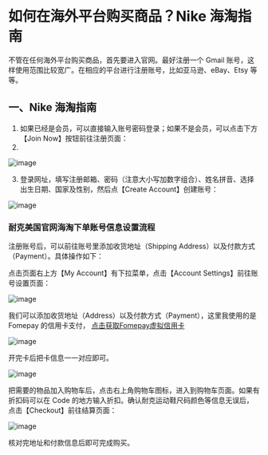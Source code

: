 # 如何在海外平台购买商品？Nike 海淘指南

不管在任何海外平台购买商品，首先要进入官网。最好注册一个 Gmail 账号，这样使用范围比较宽广。在相应的平台进行注册账号，比如亚马逊、eBay、Etsy 等等。

## 一、Nike 海淘指南

1. 如果已经是会员，可以直接输入账号密码登录；如果不是会员，可以点击下方【Join Now】按钮前往注册页面：
2. 
![image](https://github.com/darfinoc/Nike/assets/169962022/2cd72ee6-4ad3-4f3a-a6ab-bb44c28c4760)


3. 登录网址，填写注册邮箱、密码（注意大小写加数字组合）、姓名拼音、选择出生日期、国家及性别，然后点【Create Account】创建账号：

![image](https://github.com/darfinoc/Nike/assets/169962022/2b2e1bc0-c03d-463e-853b-9d4fa4818883)


### 耐克美国官网海淘下单账号信息设置流程

注册账号后，可以前往账号里添加收货地址（Shipping Address）以及付款方式（Payment）。具体操作如下：

点击页面右上方【My Account】有下拉菜单，点击【Account Settings】前往账号设置页面：

![image](https://github.com/darfinoc/Nike/assets/169962022/53ee26f7-9c8b-4634-9469-71fea0230c8e)


我们可以添加收货地址（Address）以及付款方式（Payment），这里我使用的是 Fomepay 的信用卡支付， [点击获取Fomepay虚拟信用卡](https://gpt.fomepay.com/#/pages/login/index?d=Q3DD80)

![image](https://github.com/darfinoc/Nike/assets/169962022/fb93a920-9249-467a-8724-669a7024afd8)


开完卡后把卡信息一一对应即可。

![image](https://github.com/darfinoc/Nike/assets/169962022/4b1bd86e-4b14-4b18-b6bf-c083a5c10a5b)


把需要的物品加入购物车后，点击右上角购物车图标，进入到购物车页面。如果有折扣码可以在 Code 的地方输入折扣。确认耐克运动鞋尺码颜色等信息无误后，点击【Checkout】前往结算页面：

![image](https://github.com/darfinoc/Nike/assets/169962022/10e3713b-f263-4656-b6de-fa24b5d52904)


核对完地址和付款信息后即可完成购买。
